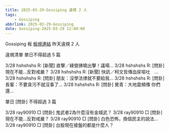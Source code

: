 ```yaml
---
title: 2025-03-29-Gossiping 違規 2 人
tags:
    - Gossiping
abbrlink: 2025-03-29-Gossiping
date: Gossiping-2025-03-29 12:00:00
---
```

Gossiping 板 [板規連結](https://www.ptt.cc/bbs/Gossiping/M.1637425085.A.07D.html)
昨天違規 2 人
<!-- more -->

違規清單
單日不得超過 5 篇

3/28 hshshshs R: [新聞] 直擊／綠營拂曉出擊！議場…
3/28 hshshshs R: [問卦] 現在不能…反對戒嚴？
3/28 hshshshs R: [新聞] 快訊／柯文哲傳血尿嘔吐　…
3/28 hshshshs R: [問卦] 朋友：沒學法律就不要給我…
3/28 hshshshs R: [問卦] 長輩：不要貪污不就沒事了…
3/28 hshshshs R: [問卦] 覺青：大地震頻傳 你們還…

單日 [問卦] 不得超過 3 篇

3/28 ray90910 □ [問卦] 鬼武者2為什麼沒有金城武？
3/28 ray90910 □ [問卦] 現在不能…反對戒嚴？
3/28 ray90910 □ [問卦] 白色恐怖，換個民主的說法…
3/28 ray90910 □ [問卦] 台股現在接盤的都是什麼人？
